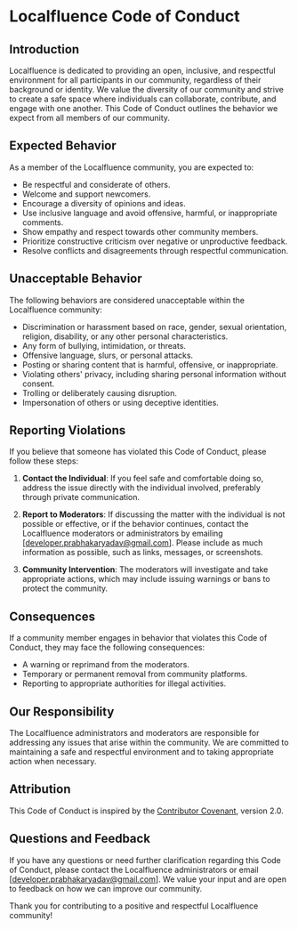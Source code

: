 # Localfluence Code of Conduct

## Introduction

Localfluence is dedicated to providing an open, inclusive, and respectful environment for all participants in our community, regardless of their background or identity. We value the diversity of our community and strive to create a safe space where individuals can collaborate, contribute, and engage with one another. This Code of Conduct outlines the behavior we expect from all members of our community.

## Expected Behavior

As a member of the Localfluence community, you are expected to:

- Be respectful and considerate of others.
- Welcome and support newcomers.
- Encourage a diversity of opinions and ideas.
- Use inclusive language and avoid offensive, harmful, or inappropriate comments.
- Show empathy and respect towards other community members.
- Prioritize constructive criticism over negative or unproductive feedback.
- Resolve conflicts and disagreements through respectful communication.

## Unacceptable Behavior

The following behaviors are considered unacceptable within the Localfluence community:

- Discrimination or harassment based on race, gender, sexual orientation, religion, disability, or any other personal characteristics.
- Any form of bullying, intimidation, or threats.
- Offensive language, slurs, or personal attacks.
- Posting or sharing content that is harmful, offensive, or inappropriate.
- Violating others' privacy, including sharing personal information without consent.
- Trolling or deliberately causing disruption.
- Impersonation of others or using deceptive identities.

## Reporting Violations

If you believe that someone has violated this Code of Conduct, please follow these steps:

1. **Contact the Individual**: If you feel safe and comfortable doing so, address the issue directly with the individual involved, preferably through private communication.

2. **Report to Moderators**: If discussing the matter with the individual is not possible or effective, or if the behavior continues, contact the Localfluence moderators or administrators by emailing [developer.prabhakaryadav@gmail.com]. Please include as much information as possible, such as links, messages, or screenshots.

3. **Community Intervention**: The moderators will investigate and take appropriate actions, which may include issuing warnings or bans to protect the community.

## Consequences

If a community member engages in behavior that violates this Code of Conduct, they may face the following consequences:

- A warning or reprimand from the moderators.
- Temporary or permanent removal from community platforms.
- Reporting to appropriate authorities for illegal activities.

## Our Responsibility

The Localfluence administrators and moderators are responsible for addressing any issues that arise within the community. We are committed to maintaining a safe and respectful environment and to taking appropriate action when necessary.

## Attribution

This Code of Conduct is inspired by the [Contributor Covenant](https://www.contributor-covenant.org/version/2/0/code_of_conduct/), version 2.0.

## Questions and Feedback

If you have any questions or need further clarification regarding this Code of Conduct, please contact the Localfluence administrators or email [developer.prabhakaryadav@gmail.com]. We value your input and are open to feedback on how we can improve our community.

Thank you for contributing to a positive and respectful Localfluence community!
